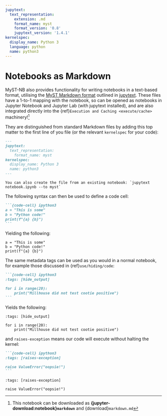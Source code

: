 ```yaml
---
jupytext:
  text_representation:
    extension: .md
    format_name: myst
    format_version: '0.8'
    jupytext_version: '1.4.1'
kernelspec:
  display_name: Python 3
  language: python
  name: python3
---
```

# Notebooks as Markdown

MyST-NB also provides functionality for writing notebooks in a text-based format,
utilising the [MyST Markdown format](https://jupytext.readthedocs.io/en/latest/formats.html#myst-markdown) outlined in [jupytext](https://jupytext.readthedocs.io).
These files have a 1-to-1 mapping with the notebook, so can be opened as notebooks
in Jupyter Notebook and Jupyter Lab (with jupytext installed), and are also integrated
directly into the {ref}`Execution and Caching <execute/cache>` machinery![^download]

[^download]: This notebook can be downloaded as
            **{jupyter-download:notebook}`markdown`** and {download}`markdown.md`

They are distinguished from standard Markdown files by adding this top matter to the first line of you file (or the relevant `kernelspec` for your code):

```md
---
jupytext:
  text_representation:
    format_name: myst
kernelspec:
  display_name: Python 3
  name: python3
---
```

```{tip}
You can also create the file from an existing notebook: `jupytext notebook.ipynb --to myst`
```

The following syntax can then be used to define a code cell:

````md
```{code-cell} ipython3
a = "This is some"
b = "Python code!"
print(f"{a} {b}")
```
````

Yielding the following:

```{code-cell} ipython3
a = "This is some"
b = "Python code!"
print(f"{a} {b}")
```

The same metadata tags can be used as you would in a normal notebook,
for example those discussed in {ref}`use/hiding/code`:

````md
```{code-cell} ipython3
:tags: [hide_output]

for i in range(20):
    print("Millhouse did not test cootie positive")
```
````

Yields the following:

```{code-cell} ipython3
:tags: [hide_output]

for i in range(20):
    print("Millhouse did not test cootie positive")
```

and `raises-exception` means our code will execute without halting the kernel:

````md
```{code-cell} ipython3
:tags: [raises-exception]

raise ValueError("oopsie!")
```
````

```{code-cell} ipython3
:tags: [raises-exception]

raise ValueError("oopsie!")
```
